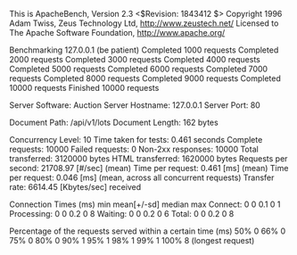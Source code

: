 This is ApacheBench, Version 2.3 <$Revision: 1843412 $>
Copyright 1996 Adam Twiss, Zeus Technology Ltd, http://www.zeustech.net/
Licensed to The Apache Software Foundation, http://www.apache.org/

Benchmarking 127.0.0.1 (be patient)
Completed 1000 requests
Completed 2000 requests
Completed 3000 requests
Completed 4000 requests
Completed 5000 requests
Completed 6000 requests
Completed 7000 requests
Completed 8000 requests
Completed 9000 requests
Completed 10000 requests
Finished 10000 requests


Server Software:        Auction
Server Hostname:        127.0.0.1
Server Port:            80

Document Path:          /api/v1/lots
Document Length:        162 bytes

Concurrency Level:      10
Time taken for tests:   0.461 seconds
Complete requests:      10000
Failed requests:        0
Non-2xx responses:      10000
Total transferred:      3120000 bytes
HTML transferred:       1620000 bytes
Requests per second:    21708.97 [#/sec] (mean)
Time per request:       0.461 [ms] (mean)
Time per request:       0.046 [ms] (mean, across all concurrent requests)
Transfer rate:          6614.45 [Kbytes/sec] received

Connection Times (ms)
              min  mean[+/-sd] median   max
Connect:        0    0   0.1      0       1
Processing:     0    0   0.2      0       8
Waiting:        0    0   0.2      0       6
Total:          0    0   0.2      0       8

Percentage of the requests served within a certain time (ms)
  50%      0
  66%      0
  75%      0
  80%      0
  90%      1
  95%      1
  98%      1
  99%      1
 100%      8 (longest request)

